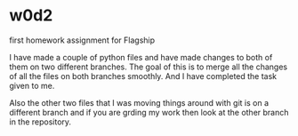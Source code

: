 # w0d2
first homework assignment for Flagship

I have made a couple of python files and have made changes to both of them on two different branches. The goal of this is to merge all the changes of all the files on both branches smoothly. And I have completed the task given to me.

Also the other two files that I was moving things around with git is on a different branch and if you are grding my work then look at the other branch in the repository.
